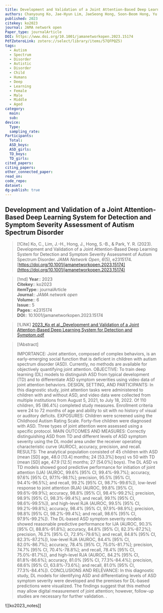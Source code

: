 ```yaml
---
title: Development and Validation of a Joint Attention-Based Deep Learning System for Detection and Symptom Severity Assessment of Autism Spectrum Disorder
authors: Chanyoung Ko, Jae-Hyun Lim, JaeSeong Hong, Soon-Beom Hong, Yu Rang Park
published: 2023
citekey: ko2023
journal: JAMA network open
Paper_type: journalArticle
DOI: https://www.doi.org/10.1001/jamanetworkopen.2023.15174
PdfZoteroLink: zotero://select/library/items/57QFPQZ5)
tags:
  - Autism
  - Spectrum
  - Disorder
  - Autistic
  - Disorder
  - Child
  - Humans
  - Deep
  - Learning
  - Female
  - Male
  - Middle
  - Aged
category:
  main: 
  sub: 
device:
  Type: 
  sampling_rate: 
Participants:
  Total: 
  ASD_boys: 
  ASD_girls: 
  TD_boys: 
  TD_girls: 
cited_papers: 
citing_papers: 
other_connected_paper: 
read_on: 
code_repo: 
dataset: 
dg-publish: true
---
```


## Development and Validation of a Joint Attention-Based Deep Learning System for Detection and Symptom Severity Assessment of Autism Spectrum Disorder

> [!Cite]
> Ko, C., Lim, J.-H., Hong, J., Hong, S.-B., & Park, Y. R. (2023). Development and Validation of a Joint Attention-Based Deep Learning System for Detection and Symptom Severity Assessment of Autism Spectrum Disorder. _JAMA Network Open_, _6_(5), e2315174. [https://doi.org/10.1001/jamanetworkopen.2023.15174](https://doi.org/10.1001/jamanetworkopen.2023.15174)


>[!md]
> **Year**:: 2023   
> **Citekey**:: ko2023  
> **itemType**:: journalArticle  
> **Journal**:: *JAMA network open*  
> **Volume**:: 6  
> **Issue**:: 5   
> **Pages**:: e2315174  
> **DOI**:: 10.1001/jamanetworkopen.2023.15174    

> [!LINK] 
> [2023_Ko et al._Development and Validation of a Joint Attention-Based Deep Learning System for Detection and Symptom.pdf](zotero://select/library/items/57QFPQZ5)

> [!Abstract]
>
> IMPORTANCE: Joint attention, composed of complex behaviors, is an early-emerging social function that is deficient in children with autism spectrum disorder (ASD). Currently, no methods are available for objectively quantifying joint attention.
OBJECTIVE: To train deep learning (DL) models to distinguish ASD from typical development (TD) and to differentiate ASD symptom severities using video data of joint attention behaviors.
DESIGN, SETTING, AND PARTICIPANTS: In this diagnostic study, joint attention tasks were administered to children with and without ASD, and video data were collected from multiple institutions from August 5, 2021, to July 18, 2022. Of 110 children, 95 (86.4%) completed study measures. Enrollment criteria were 24 to 72 months of age and ability to sit with no history of visual or auditory deficits.
EXPOSURES: Children were screened using the Childhood Autism Rating Scale. Forty-five children were diagnosed with ASD. Three types of joint attention were assessed using a specific protocol.
MAIN OUTCOMES AND MEASURES: Correctly distinguishing ASD from TD and different levels of ASD symptom severity using the DL model area under the receiver operating characteristic curve (AUROC), accuracy, precision, and recall.
RESULTS: The analytical population consisted of 45 children with ASD (mean [SD] age, 48.0 [13.4] months; 24 [53.3%] boys) vs 50 with TD (mean [SD] age, 47.9 [12.5] months; 27 [54.0%] boys). The DL ASD vs TD models showed good predictive performance for initiation of joint attention (IJA) (AUROC, 99.6% [95% CI, 99.4%-99.7%]; accuracy, 97.6% [95% CI, 97.1%-98.1%]; precision, 95.5% [95% CI, 94.4%-96.5%]; and recall, 99.2% [95% CI, 98.7%-99.6%]), low-level response to joint attention (RJA) (AUROC, 99.8% [95% CI, 99.6%-99.9%]; accuracy, 98.8% [95% CI, 98.4%-99.2%]; precision, 98.9% [95% CI, 98.3%-99.4%]; and recall, 99.1% [95% CI, 98.6%-99.5%]), and high-level RJA (AUROC, 99.5% [95% CI, 99.2%-99.8%]; accuracy, 98.4% [95% CI, 97.9%-98.9%]; precision, 98.8% [95% CI, 98.2%-99.4%]; and recall, 98.6% [95% CI, 97.9%-99.2%]). The DL-based ASD symptom severity models showed reasonable predictive performance for IJA (AUROC, 90.3% [95% CI, 88.8%-91.8%]; accuracy, 84.8% [95% CI, 82.3%-87.2%]; precision, 76.2% [95% CI, 72.9%-79.6%]; and recall, 84.8% [95% CI, 82.3%-87.2%]), low-level RJA (AUROC, 84.4% [95% CI, 82.0%-86.7%]; accuracy, 78.4% [95% CI, 75.0%-81.7%]; precision, 74.7% [95% CI, 70.4%-78.8%]; and recall, 78.4% [95% CI, 75.0%-81.7%]), and high-level RJA (AUROC, 84.2% [95% CI, 81.8%-86.6%]; accuracy, 81.0% [95% CI, 77.3%-84.4%]; precision, 68.6% [95% CI, 63.8%-73.6%]; and recall, 81.0% [95% CI, 77.3%-84.4%]).
CONCLUSIONS AND RELEVANCE: In this diagnostic study, DL models for identifying ASD and differentiating levels of ASD symptom severity were developed and the premises for DL-based predictions were visualized. The findings suggest that this method may allow digital measurement of joint attention; however, follow-up studies are necessary for further validation.
>.
> 

![[ko2023_notes]]